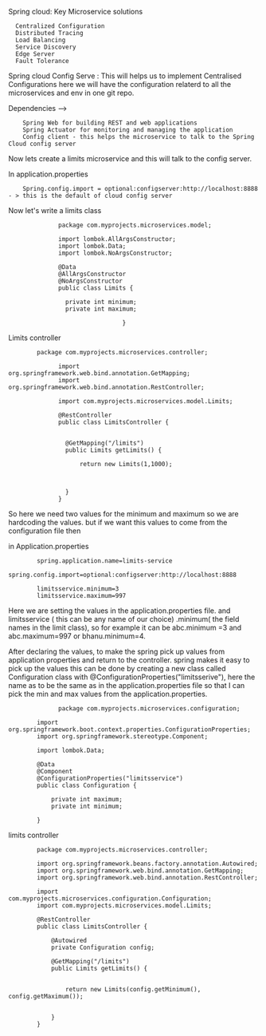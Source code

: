 Spring cloud: Key Microservice solutions

      Centralized Configuration
      Distributed Tracing
      Load Balancing
      Service Discovery
      Edge Server
      Fault Tolerance


Spring cloud Config Serve : This will helps us to implement Centralised Configurations here we will have the configuration relaterd to all the microservices and env in one git repo. 


Dependencies --> 

        Spring Web for building REST and web applications
        Spring Actuator for monitoring and managing the application
        Config client - this helps the microservice to talk to the Spring Cloud config server


Now lets create a limits microservice and this will talk to the config server. 

In application.properties

        Spring.config.import = optional:configserver:http://localhost:8888    - > this is the default of cloud config server 

 

Now let's write a limits class 
                  
                  package com.myprojects.microservices.model;
                  
                  import lombok.AllArgsConstructor;
                  import lombok.Data;
                  import lombok.NoArgsConstructor;
                  
                  @Data
                  @AllArgsConstructor
                  @NoArgsConstructor
                  public class Limits {
                  	
                  	private int minimum;
                  	private int maximum;
                  
                                    }

Limits controller 
                  
            package com.myprojects.microservices.controller;
                  
                  import org.springframework.web.bind.annotation.GetMapping;
                  import org.springframework.web.bind.annotation.RestController;
                  
                  import com.myprojects.microservices.model.Limits;
                  
                  @RestController
                  public class LimitsController {
                  
                  	
                  	@GetMapping("/limits")
                  	public Limits getLimits() {
                  		
                  		return new Limits(1,1000);
                  		
                  
                  		
                  	}
                  }
                  


So here we need two values for the  minimum and maximum so we are hardcoding the values. but if we want this values to come from the configuration file then 

in Application.properties 


            spring.application.name=limits-service
            spring.config.import=optional:configserver:http://localhost:8888

            limitsservice.minimum=3
            limitsservice.maximum=997

Here we are setting the values in the application.properties file. and limitsservice ( this can be any name of our choice) .minimum( the field names in the limit class), so for example it can be abc.minimum =3 and abc.maximum=997 or bhanu.minimum=4. 


After declaring the values, to make the spring pick up values from application properties and return to the controller. spring makes it easy to pick up the values this can be done by creating a new class called Configuration  class with @ConfigurationProperties("limitsserive"), here the name as to be the same as in the application.properties file so that I can pick the min and max values from the application.properties. 


                  package com.myprojects.microservices.configuration;
            
            import org.springframework.boot.context.properties.ConfigurationProperties;
            import org.springframework.stereotype.Component;
            
            import lombok.Data;
            
            @Data
            @Component
            @ConfigurationProperties("limitsservice")  
            public class Configuration {
            	
            	private int maximum;
            	private int minimum;
            
            }

limits controller 

            package com.myprojects.microservices.controller;
            
            import org.springframework.beans.factory.annotation.Autowired;
            import org.springframework.web.bind.annotation.GetMapping;
            import org.springframework.web.bind.annotation.RestController;
            
            import com.myprojects.microservices.configuration.Configuration;
            import com.myprojects.microservices.model.Limits;
            
            @RestController
            public class LimitsController {
            
            	@Autowired
            	private Configuration config;
            	
            	@GetMapping("/limits")
            	public Limits getLimits() {
            		
            		
            		return new Limits(config.getMinimum(), config.getMaximum());
            
            		
            	}
            }



